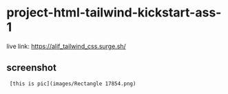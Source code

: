 # project-html-tailwind-kickstart-ass-1

live link: https://alif_tailwind_css.surge.sh/


## screenshot
    

     [this is pic](images/Rectangle 17854.png)

 
